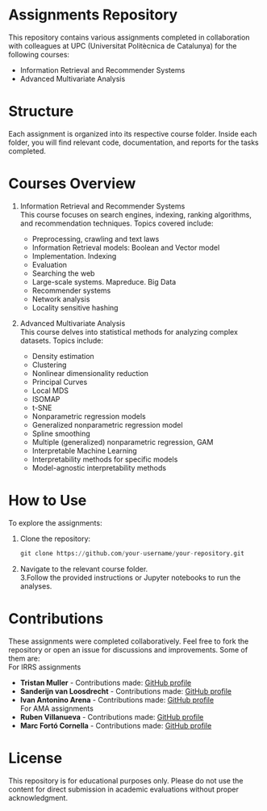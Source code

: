 # Assignments Repository

This repository contains various assignments completed in collaboration with colleagues at UPC (Universitat Politècnica de Catalunya) for the following courses:
- Information Retrieval and Recommender Systems
- Advanced Multivariate Analysis

# Structure

Each assignment is organized into its respective course folder. Inside each folder, you will find relevant code, documentation, and reports for the tasks completed.

# Courses Overview

1. Information Retrieval and Recommender Systems  
   This course focuses on search engines, indexing, ranking algorithms, and recommendation techniques. Topics covered include:
      - Preprocessing, crawling and text laws
      - Information Retrieval models: Boolean and Vector model
      - Implementation. Indexing
      - Evaluation
      - Searching the web
      - Large-scale systems. Mapreduce. Big Data
      - Recommender systems
      - Network analysis
      - Locality sensitive hashing
  
2. Advanced Multivariate Analysis  
   This course delves into statistical methods for analyzing complex datasets. Topics include:
      - Density estimation
      - Clustering
      - Nonlinear dimensionality reduction
      - Principal Curves
      - Local MDS
      - ISOMAP
      - t-SNE
      - Nonparametric regression models
      - Generalized nonparametric regression model
      - Spline smoothing
      - Multiple (generalized) nonparametric regression, GAM
      - Interpretable Machine Learning
      - Interpretability methods for specific models
      - Model-agnostic interpretability methods


# How to Use
To explore the assignments:
1. Clone the repository:  
      ```python
      git clone https://github.com/your-username/your-repository.git
      ```
2. Navigate to the relevant course folder.  
3.Follow the provided instructions or Jupyter notebooks to run the analyses.

# Contributions
These assignments were completed collaboratively. Feel free to fork the repository or open an issue for discussions and improvements. 
Some of them are:  
For IRRS assignments
   - **Tristan Muller** - Contributions made: [GitHub profile](https://github.com/Tristan-Muller)
   - **Sanderijn van Loosdrecht** - Contributions made: [GitHub profile](https://github.com/Sanderijn1804)
   - **Ivan Antonino Arena** - Contributions made: [GitHub profile](https://github.com/ivanarena)  
For AMA assignments
   - **Ruben Villanueva** - Contributions made: [GitHub profile](https://github.com/rubenVB01)
   - **Marc Fortó Cornella** - Contributions made: [GitHub profile](https://github.com/marcforto14)

# License
This repository is for educational purposes only. Please do not use the content for direct submission in academic evaluations without proper acknowledgment.

